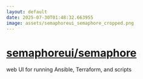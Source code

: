 ```yaml
---
layout: default
date: 2025-07-30T01:48:32.663955
image: assets/semaphoreui_semaphore_cropped.png
---
```


# [semaphoreui/semaphore](https://github.com/semaphoreui/semaphore)

web UI for running Ansible, Terraform, and scripts
